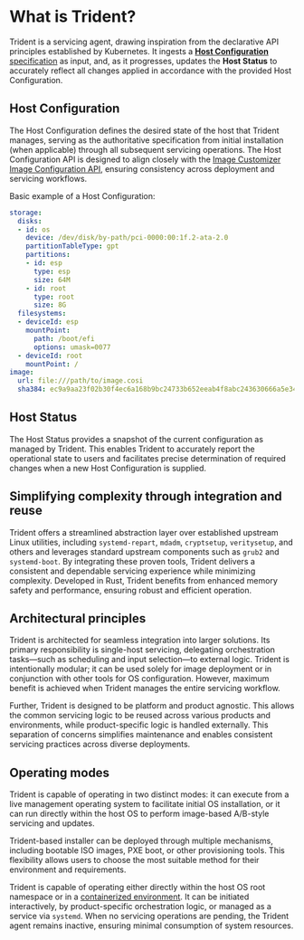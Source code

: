 # What is Trident?

Trident is a servicing agent, drawing inspiration from the declarative API
principles established by Kubernetes. It ingests a [**Host Configuration**
specification](Reference/Host-Configuration/API-Reference/HostConfiguration.md)
as input, and, as it progresses, updates the **Host Status** to accurately
reflect all changes applied in accordance with the provided Host Configuration.

## Host Configuration

The Host Configuration defines the desired state of the host that Trident
manages, serving as the authoritative specification from initial installation
(when applicable) through all subsequent servicing operations. The Host
Configuration API is designed to align closely with the [Image
Customizer](https://microsoft.github.io/azure-linux-image-tools/imagecustomizer/README.html)
[Image Configuration
API](https://microsoft.github.io/azure-linux-image-tools/imagecustomizer/api/configuration.html),
ensuring consistency across deployment and servicing workflows.

Basic example of a Host Configuration:

```yaml
storage:
  disks:
  - id: os
    device: /dev/disk/by-path/pci-0000:00:1f.2-ata-2.0
    partitionTableType: gpt
    partitions:
    - id: esp
      type: esp
      size: 64M
    - id: root
      type: root
      size: 8G
  filesystems:
  - deviceId: esp
    mountPoint:
      path: /boot/efi
      options: umask=0077
  - deviceId: root
    mountPoint: /
image:
  url: file:///path/to/image.cosi
  sha384: ec9a9aa23f02b30f4ec6a168b9bc24733b652eeab4f8abc243630666a5e34cea1667c34313a13ec1564ac4871b80112f
```

## Host Status

The Host Status provides a snapshot of the current configuration as managed by
Trident. This enables Trident to accurately report the operational state to
users and facilitates precise determination of required changes when a new Host
Configuration is supplied.

## Simplifying complexity through integration and reuse

Trident offers a streamlined abstraction layer over established upstream Linux
utilities, including `systemd-repart`, `mdadm`, `cryptsetup`, `veritysetup`, and
others and leverages standard upstream components such as `grub2` and
`systemd-boot`. By integrating these proven tools, Trident delivers a consistent
and dependable servicing experience while minimizing complexity. Developed in
Rust, Trident benefits from enhanced memory safety and performance, ensuring
robust and efficient operation.

## Architectural principles

Trident is architected for seamless integration into larger solutions. Its
primary responsibility is single-host servicing, delegating orchestration
tasks—such as scheduling and input selection—to external logic. Trident is
intentionally modular; it can be used solely for image deployment or in
conjunction with other tools for OS configuration. However, maximum benefit is
achieved when Trident manages the entire servicing workflow.

Further, Trident is designed to be platform and product agnostic. This allows
the common servicing logic to be reused across various products and
environments, while product-specific logic is handled externally. This
separation of concerns simplifies maintenance and enables consistent servicing
practices across diverse deployments.

## Operating modes

Trident is capable of operating in two distinct modes: it can execute from a
live management operating system to facilitate initial OS installation, or it
can run directly within the host OS to perform image-based A/B-style servicing
and updates.

Trident-based installer can be deployed through multiple mechanisms, including
bootable ISO images, PXE boot, or other provisioning tools. This flexibility
allows users to choose the most suitable method for their environment and
requirements.

Trident is capable of operating either directly within the host OS root
namespace or in a [containerized
environment](How-To-Guides/Run-Trident-Inside-a-Container.md). It can be
initiated interactively, by product-specific orchestration logic, or managed as
a service via `systemd`. When no servicing operations are pending, the Trident
agent remains inactive, ensuring minimal consumption of system resources.
